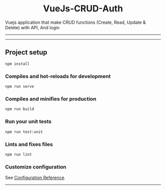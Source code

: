 <h1 align="center">VueJs-CRUD-Auth</h1>

Vuejs application that make CRUD functions (Create, Read, Update & Delete) with API, And login

---
---

## Project setup

```
npm install
```

### Compiles and hot-reloads for development

```
npm run serve
```

### Compiles and minifies for production

```
npm run build
```

### Run your unit tests

```
npm run test:unit
```

### Lints and fixes files

```
npm run lint
```

### Customize configuration

See [Configuration Reference](https://cli.vuejs.org/config/).

---

